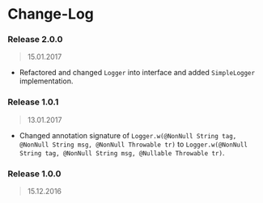 Change-Log
===============

### Release 2.0.0 ###
> 15.01.2017

- Refactored and changed `Logger` into interface and added `SimpleLogger` implementation.

### Release 1.0.1 ###
> 13.01.2017

- Changed annotation signature of `Logger.w(@NonNull String tag, @NonNull String msg, @NonNull Throwable tr)`
  to `Logger.w(@NonNull String tag, @NonNull String msg, @Nullable Throwable tr)`.

### Release 1.0.0 ###
> 15.12.2016